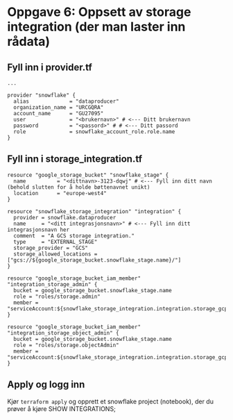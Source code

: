# Oppgave 6: Oppsett av storage integration (der man laster inn rådata)

## Fyll inn i provider.tf
```hcl
...

provider "snowflake" {
  alias             = "dataproducer"
  organization_name = "URCGQRA"
  account_name      = "GU27095"
  user              = "<brukernavn>" # <--- Ditt brukernavn
  password          = "<passord>" # # <--- Ditt passord
  role              = snowflake_account_role.role.name
}
```

## Fyll inn i storage_integration.tf
```hcl
resource "google_storage_bucket" "snowflake_stage" {
  name          = "<dittnavn>-3123-dqwj" # <--- Fyll inn ditt navn (behold slutten for å holde bøttenavnet unikt)
  location      = "europe-west4"
}

resource "snowflake_storage_integration" "integration" {
  provider = snowflake.dataproducer
  name     = "<ditt integrasjonsnavn>" # <--- Fyll inn ditt integrasjonsnavn her
  comment  = "A GCS storage integration."
  type     = "EXTERNAL_STAGE"
  storage_provider = "GCS"
  storage_allowed_locations = ["gcs://${google_storage_bucket.snowflake_stage.name}/"]
}

resource "google_storage_bucket_iam_member" "integration_storage_admin" {
  bucket = google_storage_bucket.snowflake_stage.name
  role = "roles/storage.admin"
  member = "serviceAccount:${snowflake_storage_integration.integration.storage_gcp_service_account}"
}

resource "google_storage_bucket_iam_member" "integration_storage_object_admin" {
  bucket = google_storage_bucket.snowflake_stage.name
  role = "roles/storage.objectAdmin"
  member = "serviceAccount:${snowflake_storage_integration.integration.storage_gcp_service_account}"
}
```

## Apply og logg inn
Kjør `terraform apply` og opprett et snowflake project (notebook), der du prøver å kjøre SHOW INTEGRATIONS;